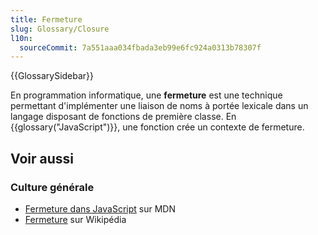 ```yaml
---
title: Fermeture
slug: Glossary/Closure
l10n:
  sourceCommit: 7a551aaa034fbada3eb99e6fc924a0313b78307f
---
```


{{GlossarySidebar}}

En programmation informatique, une **fermeture** est une technique permettant d'implémenter une liaison de noms à portée lexicale dans un langage disposant de fonctions de première classe. En {{glossary("JavaScript")}}, une fonction crée un contexte de fermeture.

## Voir aussi

### Culture générale

- [Fermeture dans JavaScript](/fr/docs/Web/JavaScript/Closures) sur MDN
- [Fermeture](<https://fr.wikipedia.org/wiki/Fermeture_(informatique)>) sur Wikipédia

